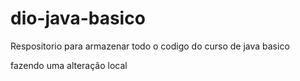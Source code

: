 # dio-java-basico
Respositorio para armazenar todo o codigo do curso de java basico

fazendo uma alteração local